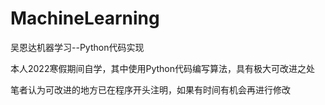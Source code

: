 # MachineLearning
吴恩达机器学习--Python代码实现

本人2022寒假期间自学，其中使用Python代码编写算法，具有极大可改进之处

笔者认为可改进的地方已在程序开头注明，如果有时间有机会再进行修改
